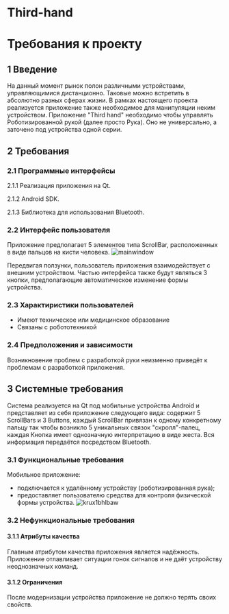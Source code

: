 # Third-hand
#   Требования к проекту
## 1 Введение
На данный момент рынок полон различными устройствами, управляющимися дистанционно. Таковые можно встретить в абсолютно разных сферах жизни. В рамках настоящего проекта реализуется приложение также необходимое для манипуляции неким устройством. Приложение "Third hand" необходимо чтобы управлять Роботизированной рукой (далее просто Рука). Оно не универсально, а заточено под устройства одной серии.
## 2 Требования
### 2.1 Программные интерфейсы

2.1.1 Реализация приложения на Qt.

2.1.2 Android SDK.

2.1.3 Библиотека для использования Bluetooth.

### 2.2 Интерфейс пользователя
Приложение предполагает 5 элементов типа ScrollBar, расположенных в виде пальцов на кисти человека. 
![mainwindow](https://user-images.githubusercontent.com/26309274/31387213-4ef2191e-add2-11e7-8e0e-01c6ee08d8f5.png)

Передвигая ползунки, пользователь приложения взаимодействует с внешним устройством. Частью интерфейса также будут являться 3 кнопки, предполагающие автоматическое изменение формы устройства.

### 2.3 Характиристики пользователей
* Имеют техническое или медицинское образование
* Связаны с робототехникой

### 2.4 Предположения и зависимости
Возникновение проблем с разработкой руки неизменно приведёт к проблемам с разработкой приложения.

## 3 Системные требования
Система реализуется на Qt под мобильные устройства Android и представляет из себя приложение следующего вида: содержит 5 ScrollBars и 3 Buttons, каждый ScrollBar привязан к одному конкретному пальцу так чтобы возникло 5 уникальных связок "скролл"-палец, каждая Кнопка имеет однозначную интерпретацию в виде жеста. Вся информация передаётся посредством Bluetooth.

### 3.1 Функциональные требования
Мобильное приложение:
* подключается к удалённому устройству (роботизированная рука);
* предоставляет пользователю средства для контроля физической формы устройства.
![krux1bhlbaw](https://user-images.githubusercontent.com/26309274/31946626-0248a100-b8db-11e7-8832-a7735167dfd5.jpg)

### 3.2 Нефункциональные требования
#### 3.1.1 Атрибуты качества
Главным атрибутом качества приложения является надёжность. Приложение отлавливает ситуации гонок сигналов и не даёт устройству неоднозначных команд.
#### 3.1.2 Ограничения
После модернизации устройства приложение не должно терять своих свойств.
